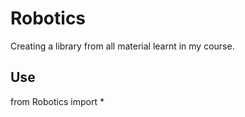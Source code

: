 # Robotics
Creating a library from all material learnt in my course.

## Use
from Robotics import *
